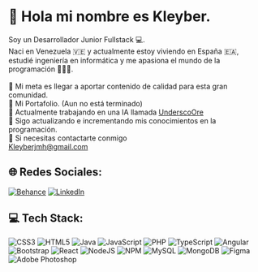 # 👋 Hola mi nombre es Kleyber.
Soy un Desarrollador Junior Fullstack 💻.<br>
Naci en Venezuela 🇻🇪 y actualmente estoy viviendo en España 🇪🇦, estudié ingeniería en informática y me apasiona el mundo de la programación 🧑🏻‍💻.<br><br>
🎯 Mi meta es llegar a aportar contenido de calidad para esta gran comunidad.<br>
💼 Mi Portafolio. (Aun no está terminado)<br>
🚀 Actualmente trabajando en una IA llamada [UnderscoOre](https://github.com/KleyberJMH/UnderscoOre)<br>
📘 Sigo actualizando e incrementando mis conocimientos en la programación.<br>
📧 Si necesitas contactarte conmigo<br>
Kleyberjmh@gmail.com


## 🌐 Redes Sociales:
[![Behance](https://img.shields.io/badge/Behance-1769ff?logo=behance&logoColor=white)](https://www.behance.net/KleyberJMH) [![LinkedIn](https://img.shields.io/badge/LinkedIn-%230077B5.svg?logo=linkedin&logoColor=white)](https://www.linkedin.com/in/kleyberjmh) 

## 💻 Tech Stack:
![CSS3](https://img.shields.io/badge/css3-%231572B6.svg?style=for-the-badge&logo=css3&logoColor=white) ![HTML5](https://img.shields.io/badge/html5-%23E34F26.svg?style=for-the-badge&logo=html5&logoColor=white) ![Java](https://img.shields.io/badge/java-%23ED8B00.svg?style=for-the-badge&logo=java&logoColor=white) ![JavaScript](https://img.shields.io/badge/javascript-%23323330.svg?style=for-the-badge&logo=javascript&logoColor=%23F7DF1E) ![PHP](https://img.shields.io/badge/php-%23777BB4.svg?style=for-the-badge&logo=php&logoColor=white) ![TypeScript](https://img.shields.io/badge/typescript-%23007ACC.svg?style=for-the-badge&logo=typescript&logoColor=white) ![Angular](https://img.shields.io/badge/angular-%23DD0031.svg?style=for-the-badge&logo=angular&logoColor=white) ![Bootstrap](https://img.shields.io/badge/bootstrap-%23563D7C.svg?style=for-the-badge&logo=bootstrap&logoColor=white) ![React](https://img.shields.io/badge/react-%2320232a.svg?style=for-the-badge&logo=react&logoColor=%2361DAFB) ![NodeJS](https://img.shields.io/badge/node.js-6DA55F?style=for-the-badge&logo=node.js&logoColor=white) ![NPM](https://img.shields.io/badge/NPM-%23000000.svg?style=for-the-badge&logo=npm&logoColor=white) ![MySQL](https://img.shields.io/badge/mysql-%2300f.svg?style=for-the-badge&logo=mysql&logoColor=white) ![MongoDB](https://img.shields.io/badge/MongoDB-%234ea94b.svg?style=for-the-badge&logo=mongodb&logoColor=white) 	![Figma](https://img.shields.io/badge/figma-%23F24E1E.svg?style=for-the-badge&logo=figma&logoColor=white) ![Adobe Photoshop](https://img.shields.io/badge/adobephotoshop-%2331A8FF.svg?style=for-the-badge&logo=adobephotoshop&logoColor=white)

<!-- # 📊 GitHub Stats:
![](https://github-readme-stats.vercel.app/api?username=KleyberJMH&theme=dark&hide_border=true&include_all_commits=false&count_private=false)<br/>
![](https://github-readme-streak-stats.herokuapp.com/?user=KleyberJMH&theme=dark&hide_border=true)<br/>
![](https://github-readme-stats.vercel.app/api/top-langs/?username=KleyberJMH&theme=dark&hide_border=true&include_all_commits=false&count_private=false&layout=compact)

---
[![](https://visitcount.itsvg.in/api?id=KleyberJMH&icon=5&color=0)](https://visitcount.itsvg.in)
-->
  
<!-- Proudly created with GPRM ( https://gprm.itsvg.in ) -->
